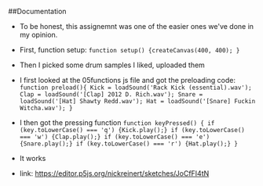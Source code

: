 ##Documentation
- To be honest, this assignemnt was one of the easier ones we've done in my opinion.
- First, function setup: `function setup()
	{createCanvas(400, 400);
	}`
- Then I picked some drum samples I liked, uploaded them
- I first looked at the 05functions js file and got the preloading code: `function preload(){
	Kick = loadSound('Rack Kick (essential).wav');
	Clap = loadSound('[Clap] 2012 D. Rich.wav');
	Snare = loadSound('[Hat] Shawty Redd.wav');
	Hat = loadSound('[Snare] Fuckin Witcha.wav');
	}`
- I then got the pressing function `function keyPressed() {
	if (key.toLowerCase() === 'q') {Kick.play();}
    if (key.toLowerCase() === 'w') {Clap.play();}
    if (key.toLowerCase() === 'e') {Snare.play();}
    if (key.toLowerCase() === 'r') {Hat.play();}
	}`
- It works

- link: https://editor.p5js.org/nickreinert/sketches/JoCfFI4tN